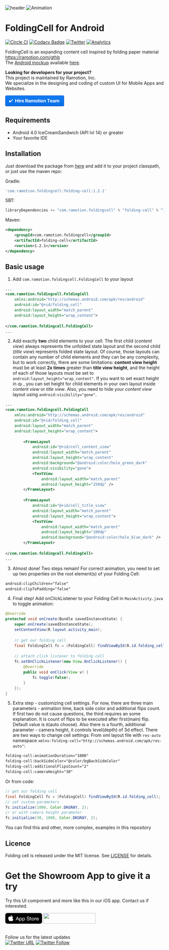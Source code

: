 ![header](./header.png)
![Animation](folding_cell_preview.gif)

# FoldingCell for Android
[![Circle CI](https://circleci.com/gh/Ramotion/folding-cell-android.svg?style=svg)](https://circleci.com/gh/Ramotion/folding-cell-android)
[![Codacy Badge](https://api.codacy.com/project/badge/grade/339ae33122964163a55a5e8e90619cbc)](https://www.codacy.com/app/juri-v/folding-cell-android)
[![Twitter](https://img.shields.io/badge/Twitter-@Ramotion-blue.svg?style=flat)](http://twitter.com/Ramotion)
[![Analytics](https://ga-beacon.appspot.com/UA-84973210-1/ramotion/folding-cell-android?pixel)](https://github.com/igrigorik/ga-beacon)<br>

FoldingCell is an expanding content cell inspired by folding paper material https://ramotion.com/gthb<br>
The [Android mockup](https://store.ramotion.com?utm_source=gthb&utm_medium=special&utm_campaign=folding-cell-android) available [here](https://store.ramotion.com?utm_source=gthb&utm_medium=special&utm_campaign=folding-cell-android).

**Looking for developers for your project?**<br>
This project is maintained by Ramotion, Inc.<br>
We specialize in the designing and coding of custom UI for Mobile Apps and Websites.

<a href="https://ramotion.com/?utm_source=gthb&utm_medium=special&utm_campaign=folding-cell-android-contact-us/#Get_in_Touch"> 
<img src="https://github.com/headndshoulders/folding-cell-android/raw/master/contact_our_team@2x.png" width="187" height="34"></a> <br>

## Requirements
- Android 4.0 IceCreamSandwich (API lvl 14) or greater
- Your favorite IDE

## Installation
Just download the package from [here](http://central.maven.org/maven2/com/ramotion/foldingcell/folding-cell/1.2.1/folding-cell-1.2.1.aar) and add it to your project classpath, or just use the maven repo:

Gradle:
```groovy
'com.ramotion.foldingcell:folding-cell:1.2.1'
```
SBT:
```scala
libraryDependencies += "com.ramotion.foldingcell" % "folding-cell" % "1.2.1"
```
Maven:
```xml
<dependency>
	<groupId>com.ramotion.foldingcell</groupId>
	<artifactId>folding-cell</artifactId>
	<version>1.2.1</version>
</dependency>
```

## Basic usage

1. Add `com.ramotion.foldingcell.FoldingCell` to your layout

```xml
...
<com.ramotion.foldingcell.FoldingCell
    xmlns:android="http://schemas.android.com/apk/res/android"
    android:id="@+id/folding_cell"
    android:layout_width="match_parent"
    android:layout_height="wrap_content">

</com.ramotion.foldingcell.FoldingCell>
...
```

2. Add exactly **two** child elements to your cell. The first child (*content view*) always represents the unfolded state layout and the second child (*title view*) represents folded state layout. Of course, those layouts can contain any number of child elements and they can be any complexity, but to work correctly, there are some limitations: **content view height** must be at least **2x times** greater than **title view height**, and the height of each of those layouts must be set to `android:layout_height="wrap_content"`. If you want to set exact height in `dp` , you can set height for child elements in your own layout inside *content view* or *title view*. Also, you need to hide your *content view* layout using `android:visibility="gone"`.

```xml
...
<com.ramotion.foldingcell.FoldingCell
    xmlns:android="http://schemas.android.com/apk/res/android"
    android:id="@+id/folding_cell"
    android:layout_width="match_parent"
    android:layout_height="wrap_content">

        <FrameLayout
            android:id="@+id/cell_content_view"
            android:layout_width="match_parent"
            android:layout_height="wrap_content"
            android:background="@android:color/holo_green_dark"
            android:visibility="gone">
            <TextView
                android:layout_width="match_parent"
                android:layout_height="250dp" />
        </FrameLayout>

        <FrameLayout
            android:id="@+id/cell_title_view"
            android:layout_width="match_parent"
            android:layout_height="wrap_content">
            <TextView
                android:layout_width="match_parent"
                android:layout_height="100dp"
                android:background="@android:color/holo_blue_dark" />
        </FrameLayout>

</com.ramotion.foldingcell.FoldingCell>
...
```

3. Almost done! Two steps remain! For correct animation, you need to set up two properties on the root element(s) of your Folding Cell:

```xml
android:clipChildren="false"
android:clipToPadding="false"
```

4. Final step! Add onClickListener to your Folding Cell in `MainActivity.java` to toggle animation:

```java
@Override
protected void onCreate(Bundle savedInstanceState) {
    super.onCreate(savedInstanceState);
    setContentView(R.layout.activity_main);

    // get our folding cell
    final FoldingCell fc = (FoldingCell) findViewById(R.id.folding_cell);

    // attach click listener to folding cell
    fc.setOnClickListener(new View.OnClickListener() {
        @Override
        public void onClick(View v) {
            fc.toggle(false);
        }
    });
}
```

5. Extra step - customizing cell settings. For now, there are three main parameters - animation time, back side color and additional flips count. If first two do not cause questions, the third requires an some explanation. It is count of flips to be executed after first(main) flip. Default value is `0`(auto choose). Also there is a fourth, additional parameter - camera height, it controls level(depth) of 3d effect. There are two ways to change cell settings:
From xml layout file with `res-auto` namespace `xmlns:folding-cell="http://schemas.android.com/apk/res-auto"`:
```xml
folding-cell:animationDuration="1000"
folding-cell:backSideColor="@color/bgBackSideColor"
folding-cell:additionalFlipsCount="2"
folding-cell:cameraHeight="30"
```
Or from code:
```java
// get our folding cell
final FoldingCell fc = (FoldingCell) findViewById(R.id.folding_cell);
// set custom parameters
fc.initialize(1000, Color.DKGRAY, 2);
// or with camera height parameter
fc.initialize(30, 1000, Color.DKGRAY, 2);
```

You can find this and other, more complex, examples in this repository

## Licence
Folding cell is released under the MIT license.
See [LICENSE](./LICENSE.md) for details.

# Get the Showroom App to give it a try
Try this UI component and more like this in our iOS app. Contact us if interested.

<a href="https://itunes.apple.com/app/apple-store/id1182360240?pt=550053&ct=gthb-folding-cell&mt=8" > 
<img src="https://github.com/headndshoulders/folding-cell-android/raw/master/app_store@2x.png" width="117" height="34"></a>
<a href="https://ramotion.com/?utm_source=gthb&utm_medium=special&utm_campaign=folding-cell-android-contact-us/#Get_in_Touch"> 
<img src="https://github.com/headndshoulders/gliding-collection/raw/master/contact_our_team@2x.png" width="166" height="34"></a>
<br>
<br>

Follow us for the latest updates 
<br>
[![Twitter URL](https://img.shields.io/twitter/url/http/shields.io.svg?style=social)](https://twitter.com/intent/tweet?text=https://github.com/ramotion/foolding-cell-android)
[![Twitter Follow](https://img.shields.io/twitter/follow/ramotion.svg?style=social)](https://twitter.com/ramotion)
